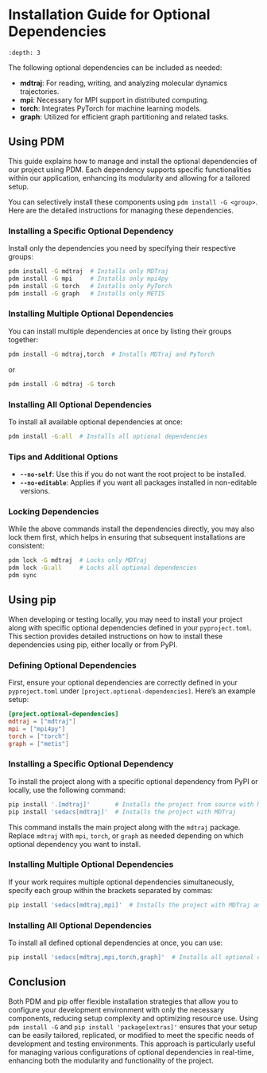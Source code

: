# Installation Guide for Optional Dependencies

```{contents} Table of Contents
:depth: 3
```

The following optional dependencies can be included as needed:

- **mdtraj**: For reading, writing, and analyzing molecular dynamics trajectories.
- **mpi**: Necessary for MPI support in distributed computing.
- **torch**: Integrates PyTorch for machine learning models.
- **graph**: Utilized for efficient graph partitioning and related tasks.

## Using PDM

This guide explains how to manage and install the optional dependencies of our project using PDM. Each dependency supports specific functionalities within our application, enhancing its modularity and allowing for a tailored setup.

You can selectively install these components using `pdm install -G <group>`. Here are the detailed instructions for managing these dependencies.

### Installing a Specific Optional Dependency

Install only the dependencies you need by specifying their respective groups:

```sh
pdm install -G mdtraj  # Installs only MDTraj
pdm install -G mpi     # Installs only mpi4py
pdm install -G torch   # Installs only PyTorch
pdm install -G graph   # Installs only METIS
```

### Installing Multiple Optional Dependencies

You can install multiple dependencies at once by listing their groups together:

```sh
pdm install -G mdtraj,torch  # Installs MDTraj and PyTorch
```

or

```sh
pdm install -G mdtraj -G torch
```

### Installing All Optional Dependencies

To install all available optional dependencies at once:

```sh
pdm install -G:all  # Installs all optional dependencies
```

### Tips and Additional Options

- **`--no-self`**: Use this if you do not want the root project to be installed.
- **`--no-editable`**: Applies if you want all packages installed in non-editable versions.

### Locking Dependencies

While the above commands install the dependencies directly, you may also lock them first, which helps in ensuring that subsequent installations are consistent:

```sh
pdm lock -G mdtraj  # Locks only MDTraj
pdm lock -G:all     # Locks all optional dependencies
pdm sync
```

## Using pip

When developing or testing locally, you may need to install your project along with specific optional dependencies defined in your `pyproject.toml`. This section provides detailed instructions on how to install these dependencies using pip, either locally or from PyPI.

### Defining Optional Dependencies

First, ensure your optional dependencies are correctly defined in your `pyproject.toml` under `[project.optional-dependencies]`. Here’s an example setup:

```toml
[project.optional-dependencies]
mdtraj = ["mdtraj"]
mpi = ["mpi4py"]
torch = ["torch"]
graph = ["metis"]
```

### Installing a Specific Optional Dependency

To install the project along with a specific optional dependency from PyPI or locally, use the following command:

```sh
pip install '.[mdtraj]'       # Installs the project from source with MDTraj
pip install 'sedacs[mdtraj]'  # Installs the project with MDTraj
```

This command installs the main project along with the `mdtraj` package. Replace `mdtraj` with `mpi`, `torch`, or `graph` as needed depending on which optional dependency you want to install.

### Installing Multiple Optional Dependencies

If your work requires multiple optional dependencies simultaneously, specify each group within the brackets separated by commas:

```sh
pip install 'sedacs[mdtraj,mpi]'  # Installs the project with MDTraj and mpi4py
```

### Installing All Optional Dependencies

To install all defined optional dependencies at once, you can use:

```sh
pip install 'sedacs[mdtraj,mpi,torch,graph]'  # Installs all optional dependencies
```

## Conclusion

Both PDM and pip offer flexible installation strategies that allow you to configure your development environment with only the necessary components, reducing setup complexity and optimizing resource use. Using `pdm install -G` and `pip install 'package[extras]'` ensures that your setup can be easily tailored, replicated, or modified to meet the specific needs of development and testing environments. This approach is particularly useful for managing various configurations of optional dependencies in real-time, enhancing both the modularity and functionality of the project.
